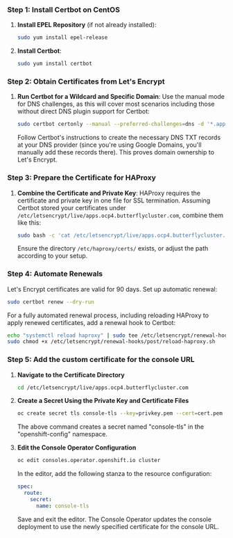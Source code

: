 ### Step 1: Install Certbot on CentOS

1. **Install EPEL Repository** (if not already installed):
   ```bash
   sudo yum install epel-release
   ```
2. **Install Certbot**:
   ```bash
   sudo yum install certbot
   ```

### Step 2: Obtain Certificates from Let's Encrypt

1. **Run Certbot for a Wildcard and Specific Domain**:
   Use the manual mode for DNS challenges, as this will cover most scenarios including those without direct DNS plugin support for Certbot:
   ```bash
   sudo certbot certonly --manual --preferred-challenges=dns -d '*.apps.ocp4.butterflycluster.com' -d 'api.ocp4.butterflycluster.com'
   ```
   Follow Certbot's instructions to create the necessary DNS TXT records at your DNS provider (since you're using Google Domains, you'll manually add these records there). This proves domain ownership to Let's Encrypt.

### Step 3: Prepare the Certificate for HAProxy

1. **Combine the Certificate and Private Key**:
   HAProxy requires the certificate and private key in one file for SSL termination. Assuming Certbot stored your certificates under `/etc/letsencrypt/live/apps.ocp4.butterflycluster.com`, combine them like this:
   ```bash
   sudo bash -c 'cat /etc/letsencrypt/live/apps.ocp4.butterflycluster.com/fullchain.pem /etc/letsencrypt/live/apps.ocp4.butterflycluster.com/privkey.pem > /etc/haproxy/certs/apps.ocp4.butterflycluster.com.pem'
   ```
   Ensure the directory `/etc/haproxy/certs/` exists, or adjust the path according to your setup.

### Step 4: Automate Renewals

Let's Encrypt certificates are valid for 90 days. Set up automatic renewal:
```bash
sudo certbot renew --dry-run
```
For a fully automated renewal process, including reloading HAProxy to apply renewed certificates, add a renewal hook to Certbot:
```bash
echo "systemctl reload haproxy" | sudo tee /etc/letsencrypt/renewal-hooks/post/reload-haproxy.sh
sudo chmod +x /etc/letsencrypt/renewal-hooks/post/reload-haproxy.sh
```
### Step 5: Add the custom certificate for the console URL
1. **Navigate to the Certificate Directory**
    ```bash
    cd /etc/letsencrypt/live/apps.ocp4.butterflycluster.com
    ```

2. **Create a Secret Using the Private Key and Certificate Files**
    ```bash
    oc create secret tls console-tls --key=privkey.pem --cert=cert.pem -n openshift-config
    ```
   The above command creates a secret named "console-tls" in the "openshift-config" namespace.

3. **Edit the Console Operator Configuration**
    ```bash
    oc edit consoles.operator.openshift.io cluster
    ```
   In the editor, add the following stanza to the resource configuration:

    ```yaml
    spec:
      route:
        secret:
          name: console-tls
    ```
   Save and exit the editor. The Console Operator updates the console deployment to use the newly specified certificate for the console URL.